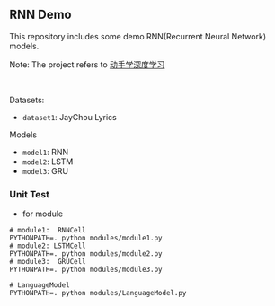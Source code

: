 ## RNN Demo

This repository includes some demo RNN(Recurrent Neural Network) models.

Note: The project refers to [动手学深度学习](https://zh.d2l.ai/)

<br/>

Datasets:

* `dataset1`: JayChou Lyrics

Models

* `model1`: RNN
* `model2`: LSTM
* `model3`: GRU

### Unit Test

* for module

```shell
# module1:  RNNCell
PYTHONPATH=. python modules/module1.py
# module2: LSTMCell
PYTHONPATH=. python modules/module2.py
# module3:  GRUCell
PYTHONPATH=. python modules/module3.py

# LanguageModel
PYTHONPATH=. python modules/LanguageModel.py
```
